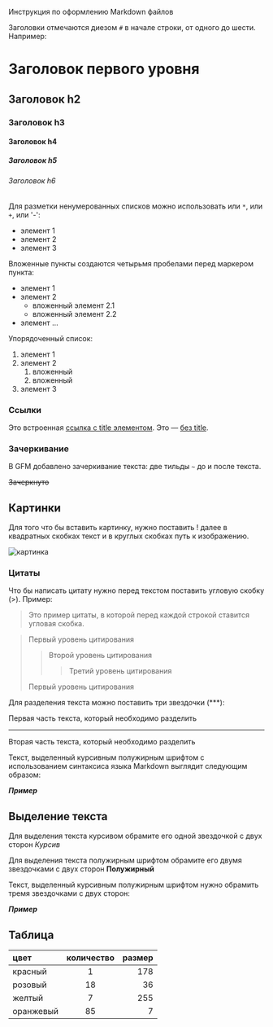 Инструкция по оформлению Markdown файлов

Заголовки отмечаются диезом `#` в начале строки, от одного до шести. Например:

# Заголовок первого уровня #
## Заголовок h2
### Заголовок h3
#### Заголовок h4
##### Заголовок h5
###### Заголовок h6

Для разметки ненумерованных списков можно использовать или `*`,  или `+`, или '-':

- элемент 1
- элемент 2
- элемент 3

Вложенные пункты создаются четырьмя пробелами перед маркером пункта:

* элемент 1
* элемент 2
    * вложенный элемент 2.1
    * вложенный элемент 2.2
* элемент ...

Упорядоченный список:

1. элемент 1
2. элемент 2
    1. вложенный
    2. вложенный
3. элемент 3

### Ссылки

Это встроенная [ссылка с title элементом](http://example.com/link "Я ссылка"). Это — [без title](http://example.com/link).


[1]: http://example.com/ "Optional Title Here"
[2]: http://example.com/some
[id]: http://example.com/links (Optional Title Here)
[короткая запись]: http://example.com/short


### Зачеркивание

В GFM добавлено зачеркивание текста: две тильды `~` до и после текста.

~~Зачеркнуто~~

## Картинки

Для того что бы вставить картинку, нужно поставить ! далее в квадратных скобках текст и в круглых скобках путь к изображению.

![картинка](kot.jpg)


### Цитаты

Что бы написать цитату нужно перед текстом поставить угловую скобку (>). Пример:
>Это пример цитаты,
>в которой перед каждой строкой
>ставится угловая скобка.

> Первый уровень цитирования
>> Второй уровень цитирования
>>> Третий уровень цитирования
>
>Первый уровень цитирования

Для разделения текста можно поставить три звездочки (***):

Первая часть текста, который необходимо разделить
***
Вторая часть текста, который необходимо разделить

Текст, выделенный курсивным полужирным шрифтом с использованием синтаксиса языка Markdown выглядит следующим образом:

***Пример***

## Выделение текста

 Для выделения текста курсивом обрамите его одной звездочкой с двух сторон  *Курсив*

Для выделения текста полужирным шрифтом обрамите его двумя звездочками с двух сторон
**Полужирный**

Текст, выделенный курсивным полужирным шрифтом нужно обрамить тремя звездочками с двух сторон:

***Пример***

## Таблица

цвет | количество | размер
:----|:----------:|-------:|
красный | 1 | 178
розовый | 18 | 36
желтый | 7 | 255
оранжевый | 85 | 7
